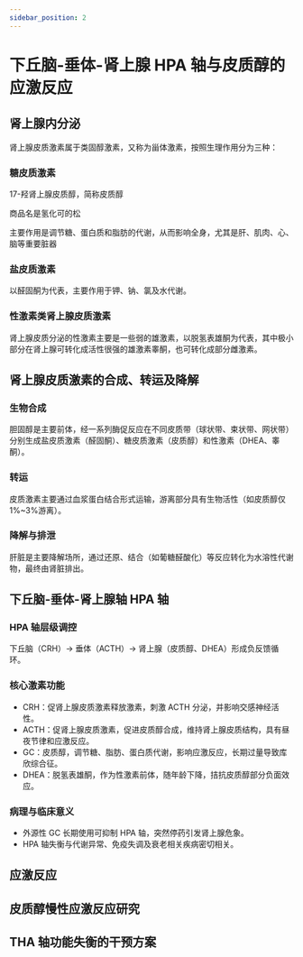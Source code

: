 ```yaml
---
sidebar_position: 2
---
```


# 下丘脑-垂体-肾上腺 HPA 轴与皮质醇的应激反应

## 肾上腺内分泌

肾上腺皮质激素属于类固醇激素，又称为甾体激素，按照生理作用分为三种：

### 糖皮质激素

17-羟肾上腺皮质醇，简称皮质醇

商品名是氢化可的松

主要作用是调节糖、蛋白质和脂肪的代谢，从而影响全身，尤其是肝、肌肉、心、脑等重要脏器

### 盐皮质激素

以醛固酮为代表，主要作用于钾、钠、氯及水代谢。

### 性激素类肾上腺皮质激素

肾上腺皮质分泌的性激素主要是一些弱的雄激素，以脱氢表雄酮为代表，其中极小部分在肾上腺可转化成活性很强的雄激素睾酮，也可转化成部分雌激素。

## 肾上腺皮质激素的合成、转运及降解

### 生物合成

胆固醇是主要前体，经一系列酶促反应在不同皮质带（球状带、束状带、网状带）分别生成盐皮质激素（醛固酮）、糖皮质激素（皮质醇）和性激素（DHEA、睾酮）。

### 转运

皮质激素主要通过血浆蛋白结合形式运输，游离部分具有生物活性（如皮质醇仅 1%~3%游离）。

### 降解与排泄

肝脏是主要降解场所，通过还原、结合（如葡糖醛酸化）等反应转化为水溶性代谢物，最终由肾脏排出。

## 下丘脑-垂体-肾上腺轴 HPA 轴

### HPA 轴层级调控

下丘脑（CRH）→ 垂体（ACTH）→ 肾上腺（皮质醇、DHEA）形成负反馈循环。

### 核心激素功能

- CRH：促肾上腺皮质激素释放激素，刺激 ACTH 分泌，并影响交感神经活性。
- ACTH：促肾上腺皮质激素，促进皮质醇合成，维持肾上腺皮质结构，具有昼夜节律和应激反应。
- GC：皮质醇，调节糖、脂肪、蛋白质代谢，影响应激反应，长期过量导致库欣综合征。
- DHEA：脱氢表雄酮，作为性激素前体，随年龄下降，拮抗皮质醇部分负面效应。

### 病理与临床意义

- 外源性 GC 长期使用可抑制 HPA 轴，突然停药引发肾上腺危象。
- HPA 轴失衡与代谢异常、免疫失调及衰老相关疾病密切相关。

## 应激反应

## 皮质醇慢性应激反应研究

## THA 轴功能失衡的干预方案
